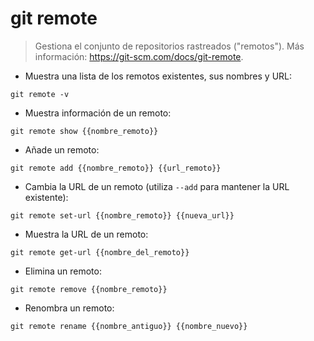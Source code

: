 # git remote

> Gestiona el conjunto de repositorios rastreados ("remotos").
> Más información: <https://git-scm.com/docs/git-remote>.

- Muestra una lista de los remotos existentes, sus nombres y URL:

`git remote -v`

- Muestra información de un remoto:

`git remote show {{nombre_remoto}}`

- Añade un remoto:

`git remote add {{nombre_remoto}} {{url_remoto}}`

- Cambia la URL de un remoto (utiliza `--add` para mantener la URL existente):

`git remote set-url {{nombre_remoto}} {{nueva_url}}`

- Muestra la URL de un remoto:

`git remote get-url {{nombre_del_remoto}}`

- Elimina un remoto:

`git remote remove {{nombre_remoto}}`

- Renombra un remoto:

`git remote rename {{nombre_antiguo}} {{nombre_nuevo}}`
